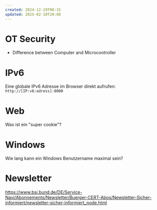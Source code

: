```yaml
---
created: 2024-12-19T08:15
updated: 2025-02-10T20:08
---
```

# OT Security
* Difference between Computer and Microcontroller

# IPv6
Eine globale IPv6 Adresse im Browser direkt aufrufen:
`http://[IP:v6:adress]:8000`

# Web
Was ist ein "super cookie"?

# Windows
Wie lang kann ein Windows Benutzername maximal sein?

# Newsletter
https://www.bsi.bund.de/DE/Service-Navi/Abonnements/Newsletter/Buerger-CERT-Abos/Newsletter-Sicher-informiert/newsletter-sicher-informiert_node.html
